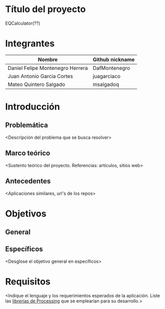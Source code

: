 # Título del proyecto
EQCalculator(??)
# Integrantes

| Nombre| Github nickname|
| ----|----|
| Daniel Felipe Montenegro Herrera  | DafMontenegro |
| Juan Antonio Garcia Cortes  | juagarciaco |
| Mateo Quintero Salgado  | msalgadoq  |


# Introducción

## Problemática

<Descripción del problema que se busca resolver>

## Marco teórico

<Sustento teórico del proyecto. Referencias: artículos, sitios web>

## Antecedentes

<Aplicaciones similares, url's de los repos>

# Objetivos

## General

<Enmarque el proyecto en un objetivo global>

## Específicos

<Desglose el objetivo general en específicos>

# Requisitos

<Indique el lenguaje y los requerimientos esperados de la aplicación. Liste las [librerías de Processing](https://processing.org/reference/libraries/) que se emplearían para su desarrollo.>
